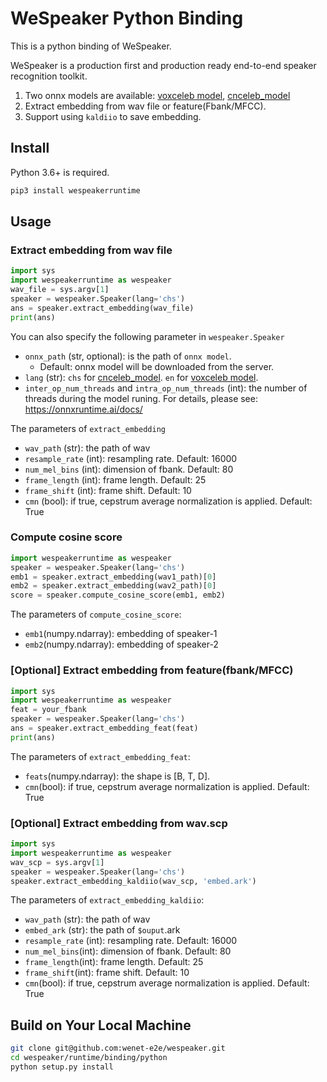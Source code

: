 # WeSpeaker Python Binding

This is a python binding of WeSpeaker.

WeSpeaker is a production first and production ready end-to-end speaker recognition toolkit.

1. Two onnx models are available: [voxceleb model](https://wespeaker-1256283475.cos.ap-shanghai.myqcloud.com/models/voxceleb/voxceleb_resnet34_LM.onnx), [cnceleb_model](https://wespeaker-1256283475.cos.ap-shanghai.myqcloud.com/models/cnceleb/cnceleb_resnet34_LM.onnx)
2. Extract embedding from wav file or feature(Fbank/MFCC).
3. Support using `kaldiio` to save embedding.

## Install

Python 3.6+ is required.

``` sh
pip3 install wespeakerruntime
```

## Usage

### Extract embedding from wav file

``` python
import sys
import wespeakerruntime as wespeaker
wav_file = sys.argv[1]
speaker = wespeaker.Speaker(lang='chs')
ans = speaker.extract_embedding(wav_file)
print(ans)
```

You can also specify the following parameter in `wespeaker.Speaker`

- `onnx_path` (str, optional): is the path of `onnx model`.
  - Default: onnx model will be downloaded from the server.
- `lang` (str): `chs` for [cnceleb_model](https://wespeaker-1256283475.cos.ap-shanghai.myqcloud.com/models/cnceleb/cnceleb_resnet34_LM.onnx). `en` for [voxceleb model](https://wespeaker-1256283475.cos.ap-shanghai.myqcloud.com/models/voxceleb/voxceleb_resnet34_LM.onnx).
- `inter_op_num_threads` and `intra_op_num_threads` (int): the number of threads during the model runing. For details, please see: https://onnxruntime.ai/docs/

The parameters of `extract_embedding`
- `wav_path` (str): the path of wav
- `resample_rate` (int): resampling rate. Default: 16000
- `num_mel_bins` (int): dimension of fbank. Default: 80
- `frame_length` (int): frame length. Default: 25
- `frame_shift` (int): frame shift. Default: 10
- `cmn` (bool): if true, cepstrum average normalization is applied. Default: True

### Compute cosine score

```python
import wespeakerruntime as wespeaker
speaker = wespeaker.Speaker(lang='chs')
emb1 = speaker.extract_embedding(wav1_path)[0]
emb2 = speaker.extract_embedding(wav2_path)[0]
score = speaker.compute_cosine_score(emb1, emb2)
```
The parameters of `compute_cosine_score`:
- `emb1`(numpy.ndarray): embedding of speaker-1
- `emb2`(numpy.ndarray): embedding of speaker-2

### [Optional] Extract embedding from feature(fbank/MFCC)

``` python
import sys
import wespeakerruntime as wespeaker
feat = your_fbank
speaker = wespeaker.Speaker(lang='chs')
ans = speaker.extract_embedding_feat(feat)
print(ans)
```

The parameters of `extract_embedding_feat`:
- `feats`(numpy.ndarray): the shape is [B, T, D].
- `cmn`(bool): if true, cepstrum average normalization is applied. Default: True

### [Optional] Extract embedding from wav.scp

``` python
import sys
import wespeakerruntime as wespeaker
wav_scp = sys.argv[1]
speaker = wespeaker.Speaker(lang='chs')
speaker.extract_embedding_kaldiio(wav_scp, 'embed.ark')
```

The parameters of `extract_embedding_kaldiio`:
- `wav_path` (str): the path of wav
- `embed_ark` (str): the path of `$ouput`.ark
- `resample_rate` (int): resampling rate. Default: 16000
- `num_mel_bins`(int): dimension of fbank. Default: 80
- `frame_length`(int): frame length. Default: 25
- `frame_shift`(int): frame shift. Default: 10
- `cmn`(bool): if true, cepstrum average normalization is applied. Default: True

## Build on Your Local Machine

``` sh
git clone git@github.com:wenet-e2e/wespeaker.git
cd wespeaker/runtime/binding/python
python setup.py install
```
